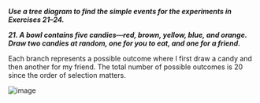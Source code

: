 ***Use a tree diagram to find the simple events for the experiments in Exercises 21–24.***

***21. A bowl contains five candies—red, brown, yellow, blue, and orange. Draw two candies at random, one for you to eat, and one for a friend.***

Each branch represents a possible outcome where I first draw a candy and then another for my friend. The total number of possible outcomes is 20 since the order of selection matters.

![image](https://github.com/user-attachments/assets/08bd67dd-6ec4-4bbc-9661-4f2de0f15e3a)

